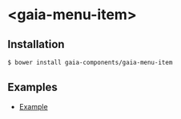 # &lt;gaia-menu-item&gt;

## Installation

```bash
$ bower install gaia-components/gaia-menu-item
```

## Examples

- [Example](http://gaia-components.github.io/gaia-menu-item/)
